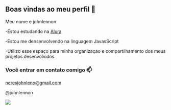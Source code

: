 ## Boas vindas ao meu perfil 💙

Meu nome e johnlennon

-Estou estudando na [Alura](https://www.alura.com.br)

-Estou me densenvolvendo na linguagem JavasScript

-Utilizo esse espaço para minha organizaçao e compartilhamento dos meus projetos desenvolvidos

### Você entrar em contato comigo 📫

neresjohnleno@gmail.com

@johnlennon

![](https://media1.tenor.com/m/iUaVjxQcq40AAAAC/yuji-itadori-suku.gif)
